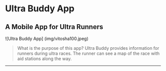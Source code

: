 [//]: <> (This is a comment)

# Ultra Buddy App
## A Mobile App for Ultra Runners

[//]: <> (Image of App)

![Ultra Buddy App] (img/vitosha100.jpeg)

> What is the purpose of this app? 
> Ultra Buddy provides information for runners during ultra races. 
> The runner can see a map of the race with aid stations along the way.


---

[//]: <> (Code snippet)
```python

```